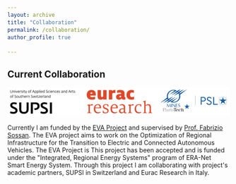 ```yaml
---
layout: archive
title: "Collaboration"
permalink: /collaboration/ 
author_profile: true

---
```



## Current Collaboration
![Alt text](https://github.com/BiswarupM/BiswarupM.github.io/blob/master/images/EVA_Partners2.png)

Currently I am funded by the [EVA Project](https://evaproject.eu/) and supervised by [Prof. Fabrizio Sossan](https://cv.archives-ouvertes.fr/fabrizio-sossan). The EVA project aims to work on the Optimization of Regional Infrastructure for the Transition to Electric and Connected Autonomous Vehicles. The EVA Project is  This project has been accepted and is funded under the "Integrated, Regional Energy Systems" program of ERA-Net Smart Energy System. Through this project I am collaborating with  project's academic partners, SUPSI in Switzerland and Eurac Research in Italy.




